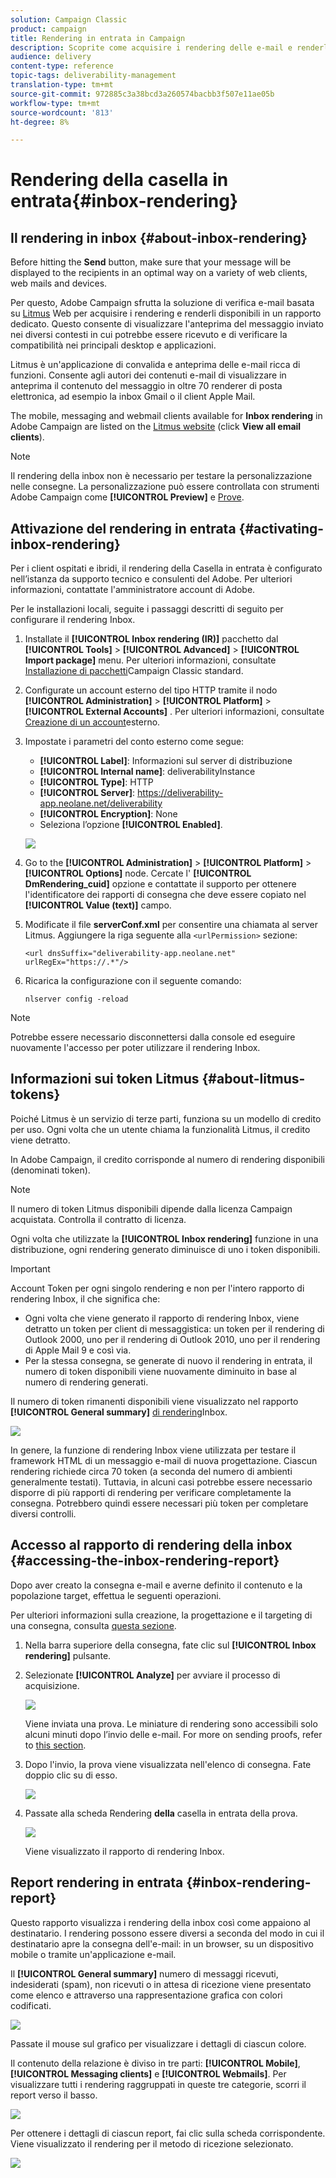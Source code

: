 ```yaml
---
solution: Campaign Classic
product: campaign
title: Rendering in entrata in Campaign
description: Scoprite come acquisire i rendering delle e-mail e renderli disponibili in un rapporto dedicato
audience: delivery
content-type: reference
topic-tags: deliverability-management
translation-type: tm+mt
source-git-commit: 972885c3a38bcd3a260574bacbb3f507e11ae05b
workflow-type: tm+mt
source-wordcount: '813'
ht-degree: 8%

---
```



# Rendering della casella in entrata{#inbox-rendering}

## Il rendering in inbox {#about-inbox-rendering}

Before hitting the **Send** button, make sure that your message will be displayed to the recipients in an optimal way on a variety of web clients, web mails and devices.

Per questo,  Adobe Campaign sfrutta la soluzione di verifica e-mail basata su [Litmus](https://litmus.com/email-testing) Web per acquisire i rendering e renderli disponibili in un rapporto dedicato. Questo consente di visualizzare l&#39;anteprima del messaggio inviato nei diversi contesti in cui potrebbe essere ricevuto e di verificare la compatibilità nei principali desktop e applicazioni.

Litmus è un&#39;applicazione di convalida e anteprima delle e-mail ricca di funzioni. Consente agli autori dei contenuti e-mail di visualizzare in anteprima il contenuto del messaggio in oltre 70 renderer di posta elettronica, ad esempio la inbox Gmail o il client Apple Mail.

The mobile, messaging and webmail clients available for **Inbox rendering** in Adobe Campaign are listed on the [Litmus website](https://litmus.com/email-testing) (click **View all email clients**).

>[!NOTE]
>
>Il rendering della inbox non è necessario per testare la personalizzazione nelle consegne. La personalizzazione può essere controllata con  strumenti Adobe Campaign come **[!UICONTROL Preview]** e [Prove](../../delivery/using/steps-validating-the-delivery.md#sending-a-proof).

## Attivazione del rendering in entrata {#activating-inbox-rendering}

Per i client ospitati e ibridi, il rendering della Casella in entrata è configurato nell’istanza da  supporto tecnico e consulenti del Adobe. Per ulteriori informazioni, contattate l&#39;amministratore  account di Adobe.

Per le installazioni locali, seguite i passaggi descritti di seguito per configurare il rendering Inbox.

1. Installate il **[!UICONTROL Inbox rendering (IR)]** pacchetto dal **[!UICONTROL Tools]** > **[!UICONTROL Advanced]** > **[!UICONTROL Import package]** menu. Per ulteriori informazioni, consultate [Installazione di pacchetti](../../installation/using/installing-campaign-standard-packages.md)Campaign Classic standard.
1. Configurate un account esterno del tipo HTTP tramite il nodo **[!UICONTROL Administration]** > **[!UICONTROL Platform]** > **[!UICONTROL External Accounts]** . Per ulteriori informazioni, consultate [Creazione di un account](../../installation/using/external-accounts.md#creating-an-external-account)esterno.
1. Impostate i parametri del conto esterno come segue:
   * **[!UICONTROL Label]**: Informazioni sul server di distribuzione
   * **[!UICONTROL Internal name]**: deliverabilityInstance
   * **[!UICONTROL Type]**: HTTP
   * **[!UICONTROL Server]**: https://deliverability-app.neolane.net/deliverability
   * **[!UICONTROL Encryption]**: None
   * Seleziona l’opzione **[!UICONTROL Enabled]**.

   ![](assets/s_tn_inbox_rendering_external-account.png)

1. Go to the **[!UICONTROL Administration]** > **[!UICONTROL Platform]** > **[!UICONTROL Options]** node. Cercate l&#39; **[!UICONTROL DmRendering_cuid]** opzione e contattate il supporto per ottenere l&#39;identificatore dei rapporti di consegna che deve essere copiato nel **[!UICONTROL Value (text)]** campo.
1. Modificate il file **serverConf.xml** per consentire una chiamata al server Litmus. Aggiungere la riga seguente alla `<urlPermission>` sezione:

   ```
   <url dnsSuffix="deliverability-app.neolane.net" urlRegEx="https://.*"/>
   ```

1. Ricarica la configurazione con il seguente comando:

   ```
   nlserver config -reload
   ```

>[!NOTE]
>
>Potrebbe essere necessario disconnettersi dalla console ed eseguire nuovamente l&#39;accesso per poter utilizzare il rendering Inbox.

## Informazioni sui token Litmus {#about-litmus-tokens}

Poiché Litmus è un servizio di terze parti, funziona su un modello di credito per uso. Ogni volta che un utente chiama la funzionalità Litmus, il credito viene detratto.

In  Adobe Campaign, il credito corrisponde al numero di rendering disponibili (denominati token).

>[!NOTE]
>
>Il numero di token Litmus disponibili dipende dalla licenza Campaign acquistata. Controlla il contratto di licenza.

Ogni volta che utilizzate la **[!UICONTROL Inbox rendering]** funzione in una distribuzione, ogni rendering generato diminuisce di uno i token disponibili.

>[!IMPORTANT]
>
>Account Token per ogni singolo rendering e non per l&#39;intero rapporto di rendering Inbox, il che significa che:
>
>* Ogni volta che viene generato il rapporto di rendering Inbox, viene detratto un token per client di messaggistica: un token per il rendering di Outlook 2000, uno per il rendering di Outlook 2010, uno per il rendering di Apple Mail 9 e così via.
>* Per la stessa consegna, se generate di nuovo il rendering in entrata, il numero di token disponibili viene nuovamente diminuito in base al numero di rendering generati.

>



Il numero di token rimanenti disponibili viene visualizzato nel rapporto **[!UICONTROL General summary]** [di rendering](#inbox-rendering-report)Inbox.

![](assets/s_tn_inbox_rendering_tokens.png)

In genere, la funzione di rendering Inbox viene utilizzata per testare il framework HTML di un messaggio e-mail di nuova progettazione. Ciascun rendering richiede circa 70 token (a seconda del numero di ambienti generalmente testati). Tuttavia, in alcuni casi potrebbe essere necessario disporre di più rapporti di rendering per verificare completamente la consegna. Potrebbero quindi essere necessari più token per completare diversi controlli.

## Accesso al rapporto di rendering della inbox {#accessing-the-inbox-rendering-report}

Dopo aver creato la consegna e-mail e averne definito il contenuto e la popolazione target, effettua le seguenti operazioni.

Per ulteriori informazioni sulla creazione, la progettazione e il targeting di una consegna, consulta [questa sezione](../../delivery/using/about-email-channel.md).

1. Nella barra superiore della consegna, fate clic sul **[!UICONTROL Inbox rendering]** pulsante.
1. Selezionate **[!UICONTROL Analyze]** per avviare il processo di acquisizione.

   ![](assets/s_tn_inbox_rendering_button.png)

   Viene inviata una prova. Le miniature di rendering sono accessibili solo alcuni minuti dopo l’invio delle e-mail. For more on sending proofs, refer to [this section](../../delivery/using/steps-validating-the-delivery.md#sending-a-proof).

1. Dopo l&#39;invio, la prova viene visualizzata nell&#39;elenco di consegna. Fate doppio clic su di esso.

   ![](assets/s_tn_inbox_rendering_delivery_list.png)

1. Passate alla scheda Rendering **della** casella in entrata della prova.

   ![](assets/s_tn_inbox_rendering_tab.png)

   Viene visualizzato il rapporto di rendering Inbox.

## Report rendering in entrata {#inbox-rendering-report}

Questo rapporto visualizza i rendering della inbox così come appaiono al destinatario. I rendering possono essere diversi a seconda del modo in cui il destinatario apre la consegna dell&#39;e-mail: in un browser, su un dispositivo mobile o tramite un&#39;applicazione e-mail.

Il **[!UICONTROL General summary]** numero di messaggi ricevuti, indesiderati (spam), non ricevuti o in attesa di ricezione viene presentato come elenco e attraverso una rappresentazione grafica con colori codificati.

![](assets/s_tn_inbox_rendering_summary.png)

Passate il mouse sul grafico per visualizzare i dettagli di ciascun colore.

Il contenuto della relazione è diviso in tre parti: **[!UICONTROL Mobile]**, **[!UICONTROL Messaging clients]** e **[!UICONTROL Webmails]**. Per visualizzare tutti i rendering raggruppati in queste tre categorie, scorri il report verso il basso.

![](assets/s_tn_inbox_rendering_report.png)

Per ottenere i dettagli di ciascun report, fai clic sulla scheda corrispondente. Viene visualizzato il rendering per il metodo di ricezione selezionato.

![](assets/s_tn_inbox_rendering_example.png)

